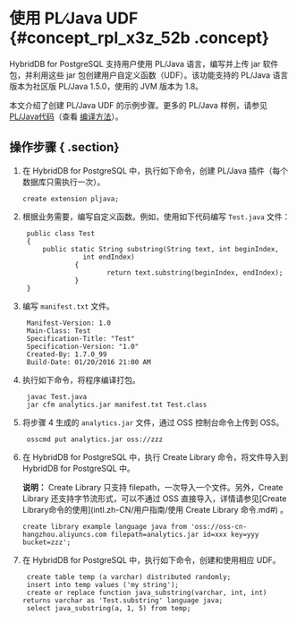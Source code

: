 # 使用 PL∕Java UDF {#concept_rpl_x3z_52b .concept}

HybridDB for PostgreSQL 支持用户使用 PL/Java 语言，编写并上传 jar 软件包，并利用这些 jar 包创建用户自定义函数（UDF）。该功能支持的 PL/Java 语言版本为社区版 PL/Java 1.5.0，使用的 JVM 版本为 1.8。

本文介绍了创建 PL/Java UDF 的示例步骤。更多的 PL/Java 样例，请参见 [PL/Java代码](https://github.com/tada/pljava/tree/master/pljava-examples/src/main/java/org/postgresql/pljava/example)（查看 [编译方法](https://tada.github.io/pljava/build/build.html)）。

## 操作步骤 { .section}

1.  在 HybridDB for PostgreSQL 中，执行如下命令，创建 PL/Java 插件（每个数据库只需执行一次）。

    ```
    create extension pljava;
    ```

2.  根据业务需要，编写自定义函数。例如，使用如下代码编写 `Test.java` 文件：

    ```
     public class Test
     {
         public static String substring(String text, int beginIndex,
                   int endIndex)
                 {
                         return text.substring(beginIndex, endIndex);
                 }
     }
    ```

3.  编写 `manifest.txt` 文件。

    ```
     Manifest-Version: 1.0
     Main-Class: Test
     Specification-Title: "Test"
     Specification-Version: "1.0"
     Created-By: 1.7.0_99
     Build-Date: 01/20/2016 21:00 AM
    ```

4.  执行如下命令，将程序编译打包。

    ```
     javac Test.java
     jar cfm analytics.jar manifest.txt Test.class
    ```

5.  将步骤 4 生成的 `analytics.jar` 文件，通过 OSS 控制台命令上传到 OSS。

    ```
     osscmd put analytics.jar oss://zzz
    ```

6.  在 HybridDB for PostgreSQL 中，执行 Create Library 命令，将文件导入到 HybridDB for PostgreSQL 中。

    **说明：** Create Library 只支持 filepath，一次导入一个文件。另外，Create Library 还支持字节流形式，可以不通过 OSS 直接导入，详情请参见[Create Library命令的使用](intl.zh-CN/用户指南/使用 Create Library 命令.md#) 。

    ```
    create library example language java from 'oss://oss-cn-hangzhou.aliyuncs.com filepath=analytics.jar id=xxx key=yyy bucket=zzz';
    ```

7.  在 HybridDB for PostgreSQL 中，执行如下命令，创建和使用相应 UDF。

    ```
     create table temp (a varchar) distributed randomly;
     insert into temp values ('my string');
     create or replace function java_substring(varchar, int, int) returns varchar as 'Test.substring' language java;
     select java_substring(a, 1, 5) from temp;
    ```


